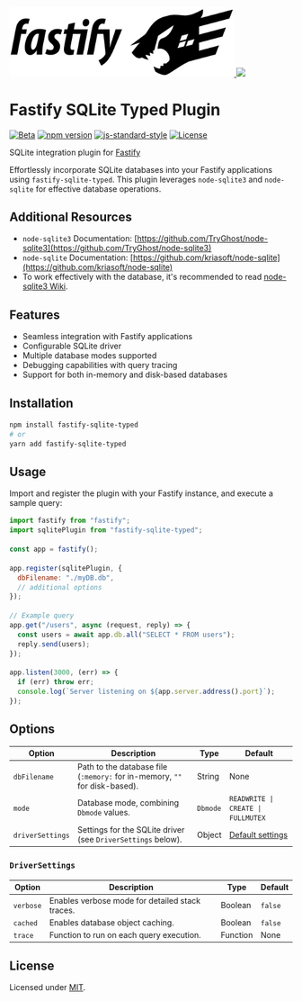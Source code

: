 <div disply="flex"> <a href="https://fastify.io/">
    <img
      src="https://github.com/fastify/graphics/raw/HEAD/fastify-landscape-outlined.svg"
      width="400"
      height="auto"
    />
      <img
      src="https://download.logo.wine/logo/SQLite/SQLite-Logo.wine.png"
      width="400"
      height="auto"
    />
   
  </a>
</div>

# Fastify SQLite Typed Plugin

[![Beta](https://img.shields.io/badge/status-beta-orange.svg)](https://github.com/yoav0gal/fastify-sqlite-typed)
[![npm version](https://img.shields.io/npm/v/fastify-sqlite-typed?style=flat-square)](https://www.npmjs.com/package/fastify-sqlite-typed)
[![js-standard-style](https://img.shields.io/badge/code%20style-standard-brightgreen.svg?style=flat)](http://standardjs.com/)
[![License](https://img.shields.io/npm/l/fastify-hana.svg?style=flat-square)](https://choosealicense.com/licenses/mit/)

SQLite integration plugin for [Fastify](https://www.fastify.io/)

Effortlessly incorporate SQLite databases into your Fastify applications using `fastify-sqlite-typed`. This plugin leverages `node-sqlite3` and `node-sqlite` for effective database operations.

## Additional Resources

- `node-sqlite3` Documentation: [https://github.com/TryGhost/node-sqlite3](https://github.com/TryGhost/node-sqlite3)
- `node-sqlite` Documentation: [https://github.com/kriasoft/node-sqlite](https://github.com/kriasoft/node-sqlite)
- To work effectively with the database, it's recommended to read [node-sqlite3 Wiki](https://github.com/TryGhost/node-sqlite3/wiki).

## Features

- Seamless integration with Fastify applications
- Configurable SQLite driver
- Multiple database modes supported
- Debugging capabilities with query tracing
- Support for both in-memory and disk-based databases

## Installation

```bash
npm install fastify-sqlite-typed
# or
yarn add fastify-sqlite-typed
```

## Usage

Import and register the plugin with your Fastify instance, and execute a sample query:

```javascript
import fastify from "fastify";
import sqlitePlugin from "fastify-sqlite-typed";

const app = fastify();

app.register(sqlitePlugin, {
  dbFilename: "./myDB.db",
  // additional options
});

// Example query
app.get("/users", async (request, reply) => {
  const users = await app.db.all("SELECT * FROM users");
  reply.send(users);
});

app.listen(3000, (err) => {
  if (err) throw err;
  console.log(`Server listening on ${app.server.address().port}`);
});
```

## Options

| Option           | Description                                                                | Type     | Default                             |
| ---------------- | -------------------------------------------------------------------------- | -------- | ----------------------------------- |
| `dbFilename`     | Path to the database file (`:memory:` for in-memory, `""` for disk-based). | String   | None                                |
| `mode`           | Database mode, combining `Dbmode` values.                                  | `Dbmode` | `READWRITE \| CREATE \| FULLMUTEX`  |
| `driverSettings` | Settings for the SQLite driver (see `DriverSettings` below).               | Object   | [Default settings](#driversettings) |

### `DriverSettings`

| Option    | Description                                     | Type     | Default |
| --------- | ----------------------------------------------- | -------- | ------- |
| `verbose` | Enables verbose mode for detailed stack traces. | Boolean  | `false` |
| `cached`  | Enables database object caching.                | Boolean  | `false` |
| `trace`   | Function to run on each query execution.        | Function | None    |

## License

Licensed under [MIT](https://choosealicense.com/licenses/mit/).
